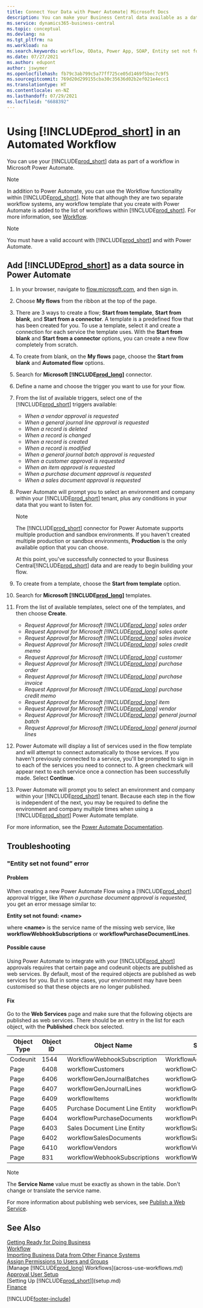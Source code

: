 ```yaml
---
title: Connect Your Data with Power Automate| Microsoft Docs
description: You can make your Business Central data available as a data source and specify an OData URL of your web services to build an automated workflow.
ms.service: dynamics365-business-central
ms.topic: conceptual
ms.devlang: na
ms.tgt_pltfrm: na
ms.workload: na
ms.search.keywords: workflow, OData, Power App, SOAP, Entity set not found, workflowWebhookSubscriptions
ms.date: 07/27/2021
ms.author: edupont
author: jswymer
ms.openlocfilehash: fb79c3ab799c5a77ff725ce05d1469f5bec7c9f5
ms.sourcegitcommit: 769d20d299155cba30c35636d02b2ef021e4ecc1
ms.translationtype: HT
ms.contentlocale: en-NZ
ms.lasthandoff: 07/29/2021
ms.locfileid: "6688392"
---
```

# <a name="using-prod_short-in-an-automated-workflow"></a>Using [!INCLUDE[prod_short](includes/prod_short.md)] in an Automated Workflow

You can use your [!INCLUDE[prod_short](includes/prod_short.md)] data as part of a workflow in Microsoft Power Automate.

> [!NOTE]
> In addition to Power Automate, you can use the Workflow functionality within [!INCLUDE[prod_short](includes/prod_short.md)]. Note that although they are two separate workflow systems, any workflow template that you create with Power Automate is added to the list of workflows  within [!INCLUDE[prod_short](includes/prod_short.md)]. For more information, see [Workflow](across-workflow.md).  

> [!NOTE]  
> You must have a valid account with [!INCLUDE[prod_short](includes/prod_short.md)] and with Power Automate.  

## <a name="add-prod_short-as-a-data-source-in-power-automate"></a>Add [!INCLUDE[prod_short](includes/prod_short.md)] as a data source in Power Automate

1. In your browser, navigate to [flow.microsoft.com](https://flow.microsoft.com), and then sign in.
2. Choose **My flows** from the ribbon at the top of the page.
3. There are 3 ways to create a flow; **Start from template**, **Start from blank**, and **Start from a connector**. A template is a predefined flow that has been created for you. To use a template, select it and create a connection for each service the template uses. With the **Start from blank** and **Start from a connector** options, you can create a new flow completely from scratch.
4. To create from blank, on the **My flows** page, choose the **Start from blank** and **Automated flow** options.
5. Search for **Microsoft [!INCLUDE[prod_long](includes/prod_long.md)]** connector.
6. Define a name and choose the trigger you want to use for your flow.
7. From the list of available triggers, select one of the [!INCLUDE[prod_short](includes/prod_short.md)] triggers available:  

    - *When a vendor approval is requested*  
    - *When a general journal line approval is requested* 
    - *When a record is deleted*
    - *When a record is changed*
    - *When a record is created*
    - *When a record is modified*
    - *When a general journal batch approval is requested* 
    - *When a customer approval is requested*
    - *When an item approval is requested*
    - *When a purchase document approval is requested*
    - *When a sales document approval is requested*

8. Power Automate will prompt you to select an environment and company within your [!INCLUDE[prod_short](includes/prod_short.md)] tenant, plus any conditions in your data that you want to listen for.

    > [!NOTE]
    > The [!INCLUDE[prod_short](includes/prod_short.md)] connector for Power Automate supports multiple production and sandbox environments. If you haven't created multiple production or sandbox environments, **Production** is the only available option that you can choose.  

    At this point, you've successfully connected to your Business Central[!INCLUDE[prod_short](includes/prod_short.md)] data and are ready to begin building your flow.

9. To create from a template, choose the **Start from template** option.
10. Search for **Microsoft [!INCLUDE[prod_long](includes/prod_long.md)]** templates.
11. From the list of available templates, select one of the templates, and then choose **Create**.  

    - *Request Approval for Microsoft [!INCLUDE[prod_long](includes/prod_long.md)] sales order*
    - *Request Approval for Microsoft [!INCLUDE[prod_long](includes/prod_long.md)] sales quote*
    - *Request Approval for Microsoft [!INCLUDE[prod_long](includes/prod_long.md)] sales invoice*
    - *Request Approval for Microsoft [!INCLUDE[prod_long](includes/prod_long.md)] sales credit memo*
    - *Request Approval for Microsoft [!INCLUDE[prod_long](includes/prod_long.md)] customer*
    - *Request Approval for Microsoft [!INCLUDE[prod_long](includes/prod_long.md)] purchase order*
    - *Request Approval for Microsoft [!INCLUDE[prod_long](includes/prod_long.md)] purchase invoice*
    - *Request Approval for Microsoft [!INCLUDE[prod_long](includes/prod_long.md)] purchase credit memo*  
    - *Request Approval for Microsoft [!INCLUDE[prod_long](includes/prod_long.md)] item*
    - *Request Approval for Microsoft [!INCLUDE[prod_long](includes/prod_long.md)] vendor*
    - *Request Approval for Microsoft [!INCLUDE[prod_long](includes/prod_long.md)] general journal batch*  
    - *Request Approval for Microsoft [!INCLUDE[prod_long](includes/prod_long.md)] general journal lines*
12. Power Automate will display a list of services used in the flow template and will attempt to connect automatically to those services. If you haven't previously connected to a service, you'll be prompted to sign in to each of the services you need to connect to. A green checkmark will appear next to each service once a connection has been successfully made. Select **Continue**.
13. Power Automate will prompt you to select an environment and company within your [!INCLUDE[prod_short](includes/prod_short.md)] tenant. Because each step in the flow is independent of the next, you may be required to define the environment and company multiple times when using a [!INCLUDE[prod_short](includes/prod_short.md)] Power Automate template.

For more information, see the [Power Automate Documentation](/power-automate/getting-started).

## <a name="troubleshooting"></a>Troubleshooting

### <a name="entity-set-not-found-error"></a>"Entity set not found” error

#### <a name="problem"></a>Problem

When creating a new Power Automate Flow using a [!INCLUDE[prod_short](includes/prod_short.md)] approval trigger, like *When a purchase document approval is requested*, you get an error message similar to:

**Entity set not found: \<name\>**

where **\<name\>** is the service name of the missing web service, like **workflowWebhookSubscriptions** or **workflowPurchaseDocumentLines**.

#### <a name="possible-cause"></a>Possible cause

Using Power Automate to integrate with your [!INCLUDE[prod_short](includes/prod_short.md)] approvals requires that certain page and codeunit objects are published as web services. By default, most of the required objects are published as web services for you. But in some cases, your environment may have been customised so that these objects are no longer published.

#### <a name="fix"></a>Fix

Go to the **Web Services** page and make sure that the following objects are published as web services. There should be an entry in the list for each object, with the **Published** check box selected. 

|Object Type|Object ID|Object Name|Service Name|
|-----------|---------|-----------|------------|
|Codeunit|  1544    |WorkflowWebhookSubscription|WorkflowActionResponse|
|Page|  6408|   workflowCustomers|  workflowCustomers|
|Page   |6406   |workflowGenJournalBatches| workflowGenJournalBatches|
|Page   |6407   |workflowGenJournalLines|workflowGenJournalLines|
|Page   |6409   |workflowItems| workflowItems|
|Page   |6405   |Purchase Document Line Entity|workflowPurchaseDocumentLines|
|Page|  6404    |workflowPurchaseDocuments| workflowPurchaseDocuments|
|Page|  6403    |Sales Document Line Entity |workflowSalesDocumentLines|
|Page|  6402|   workflowSalesDocuments| workflowSalesDocuments|
|Page|  6410    |workflowVendors|   workflowVendors|
|Page|  831 |workflowWebhookSubscriptions|  workflowWebhookSubscriptions|

> [!NOTE]
> The **Service Name** value must be exactly as shown in the table. Don't change or translate the service name.

For more information about publishing web services, see [Publish a Web Service](across-how-publish-web-service.md).

## <a name="see-also"></a>See Also

[Getting Ready for Doing Business](ui-get-ready-business.md)  
[Workflow](across-workflow.md)  
[Importing Business Data from Other Finance Systems](across-import-data-configuration-packages.md)  
[Assign Permissions to Users and Groups](ui-define-granular-permissions.md)  
[Manage [!INCLUDE[prod_long](includes/prod_long.md)] Workflows](across-use-workflows.md)  
[Approval User Setup](across-how-to-set-up-approval-users.md)  
[Setting Up [!INCLUDE[prod_short](includes/prod_short.md)]](setup.md)  
[Finance](finance.md)  


[!INCLUDE[footer-include](includes/footer-banner.md)]